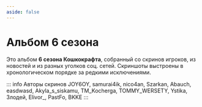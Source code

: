 ```yaml
---
aside: false
---
```


# Альбом 6 сезона

Это альбом **6 сезона Кошкокрафта**, собранный со скринов игроков, из новостей и из разных уголков соц. сетей. Скриншоты выстроены в хронологическом порядке за редкими исключениями.

::: info Авторы скринов
JOY6OY, samurai4ik, nico4an, Szarkan, Abauch, easdwasd, Akyla_s_siskamu, TM_Kocherga, TOMMY_WERSETY, Ystika, Злодей, Elivor_, PastFo, BKKE
::: 

<Album season="6season" />